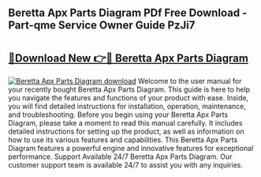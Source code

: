## Beretta Apx Parts Diagram PDf Free Download - Part-qme Service Owner Guide PzJi7

# <h2><a href="http://dflg3b9.blite.top/?on=Beretta+Apx+Parts+Diagram">🔗Download New 👉🔴 Beretta Apx Parts Diagram</a></h2>

[![Beretta Apx Parts Diagram download](https://i.imgur.com/lujVjoI.png)](http://dflg3b9.blite.top/?on=Beretta+Apx+Parts+Diagram)
Welcome to the user manual for your recently bought Beretta Apx Parts Diagram. This guide is here to help you navigate the features and functions of your product with ease. Inside, you will find detailed instructions for installation, operation, maintenance, and troubleshooting. Before you begin using your Beretta Apx Parts Diagram, please take a moment to read this manual carefully. It includes detailed instructions for setting up the product, as well as information on how to use its various features and capabilities. This Beretta Apx Parts Diagram features a powerful engine and innovative features for exceptional performance. Support Available 24/7 Beretta Apx Parts Diagram. Our customer support team is available 24/7 to assist you with any inquiries.
